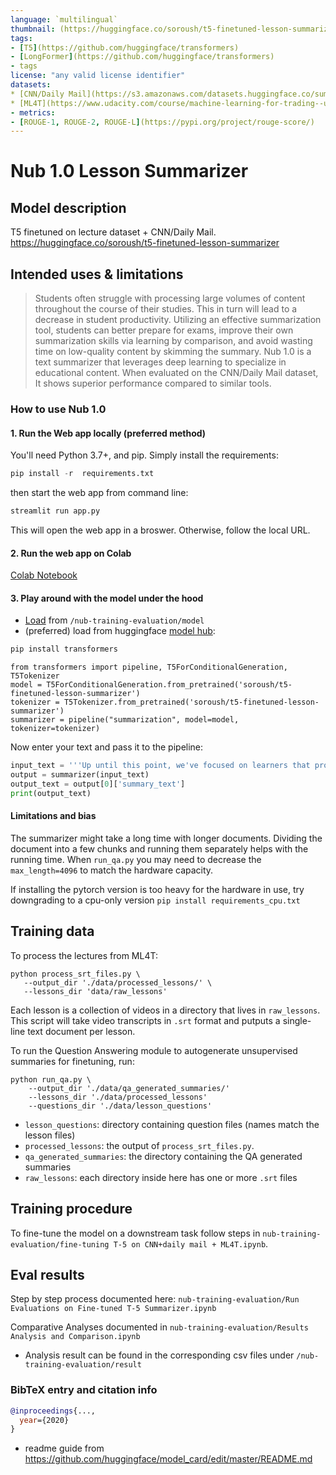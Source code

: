 ```yaml
---
language: `multilingual`
thumbnail: (https://huggingface.co/soroush/t5-finetuned-lesson-summarizer)
tags:
- [T5](https://github.com/huggingface/transformers)
- [LongFormer](https://github.com/huggingface/transformers)
- tags
license: "any valid license identifier"
datasets:
* [CNN/Daily Mail](https://s3.amazonaws.com/datasets.huggingface.co/summarization/cnn_dm.tgz) 
* [ML4T](https://www.udacity.com/course/machine-learning-for-trading--ud501)
- metrics:
- [ROUGE-1, ROUGE-2, ROUGE-L](https://pypi.org/project/rouge-score/)
---
```


# Nub 1.0 Lesson Summarizer

## Model description
T5 finetuned on lecture dataset + CNN/Daily Mail.
https://huggingface.co/soroush/t5-finetuned-lesson-summarizer

## Intended uses & limitations
>Students often struggle with processing large volumes of content throughout the course of their studies. This in turn will lead to a decrease in student productivity. Utilizing an effective summarization tool, students can better prepare for exams, improve their own summarization skills via learning by comparison, and avoid wasting time on low-quality content by skimming the summary. Nub 1.0 is a text summarizer that leverages deep learning to specialize in educational content. When evaluated on the CNN/Daily Mail dataset, It shows superior performance compared to similar tools. 
### How to use Nub 1.0 
#### 1. Run the Web app locally (preferred method)
You'll need Python 3.7+, and pip. Simply install the requirements:
```python
pip install -r  requirements.txt
```
then start the web app from command line:
```python
streamlit run app.py
```
This will open the web app in a broswer. Otherwise, follow the local URL.

#### 2. Run the web app on Colab
[Colab Notebook](https://colab.research.google.com/drive/1-spIChqxJ4BAI2i70xAlMtEzxnJdcVPE?usp=sharing) 

#### 3. Play around with the model under the hood
 - [Load](https://pypi.org/project/rouge-score/) from `/nub-training-evaluation/model`
 - (preferred) load from huggingface [model hub](https://huggingface.co/soroush/t5-finetuned-lesson-summarizer):
 ```python
pip install transformers
```
 ```.python
from transformers import pipeline, T5ForConditionalGeneration, T5Tokenizer
model = T5ForConditionalGeneration.from_pretrained('soroush/t5-finetuned-lesson-summarizer')
tokenizer = T5Tokenizer.from_pretrained('soroush/t5-finetuned-lesson-summarizer')
summarizer = pipeline("summarization", model=model, tokenizer=tokenizer)
```
Now enter your text and pass it to the pipeline:
```python
input_text = '''Up until this point, we've focused on learners that provide forecast price changes. We then buy or sell the stocks with the most significant predicted price change. This approach ignores some important issues, such as the certainty of the price change. It also doesn't help us know when to exit the position either. In this lesson, we'll look at reinforcement learning. Reinforcement learners create policies that provide specific direction on which action to take. It's important to point out that when we say reinforcement learning, we're really describing a problem, not a solution. In the same way that linear regression is one solution to the supervised regression problem, there are many algorithms that solve the RL problem. Because I started out as a roboticist, I'm going to first explain this in terms of a problem for a robot. '''
output = summarizer(input_text)
output_text = output[0]['summary_text']
print(output_text)
```
#### Limitations and bias

The summarizer might take a long time with longer documents. Dividing the document into a few chunks and running them separately helps with the running time.
When `run_qa.py` you may need to decrease the `max_length=4096` to match the hardware capacity.

If installing the pytorch version is too heavy for the hardware in use, try downgrading to 
a cpu-only version `pip install requirements_cpu.txt`
## Training data

To process the lectures from ML4T:
 ```
python process_srt_files.py \
    --output_dir './data/processed_lessons/' \
    --lessons_dir 'data/raw_lessons'
``` 
Each lesson is a collection of videos in a directory that lives in `raw_lessons`.
This script will take video transcripts in `.srt` format and putputs a single-line text document per lesson.

To run the Question Answering module to autogenerate unsupervised summaries for finetuning, run:
```
python run_qa.py \
    --output_dir './data/qa_generated_summaries/' 
    --lessons_dir './data/processed_lessons' 
    --questions_dir './data/lesson_questions'
```
- `lesson_questions`: directory containing question files (names match the lesson files)
- `processed_lessons`: the output of `process_srt_files.py`.  
- `qa_generated_summaries`: the directory containing the QA generated summaries
- `raw_lessons`: each directory inside here has one or more `.srt` files
 

## Training procedure
To fine-tune the model on a downstream task follow steps in `nub-training-evaluation/fine-tuning T-5 on CNN+daily mail + ML4T.ipynb`.


## Eval results

Step by step process documented here: `nub-training-evaluation/Run Evaluations on Fine-tuned T-5 Summarizer.ipynb`

Comparative Analyses documented in `nub-training-evaluation/Results Analysis and Comparison.ipynb` 
- Analysis result can be found in the corresponding csv files under `/nub-training-evaluation/result`
### BibTeX entry and citation info

```bibtex
@inproceedings{...,
  year={2020}
}
```

* readme guide from https://github.com/huggingface/model_card/edit/master/README.md

## 
